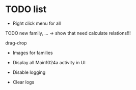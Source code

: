 # TODO list

* Right click menu for all

TODO new family, ... -> show that need calculate relations!!!

  drag-drop
  
  * Images for families

* Display all Main1024a activity in UI
* Disable logging
* Clear logs